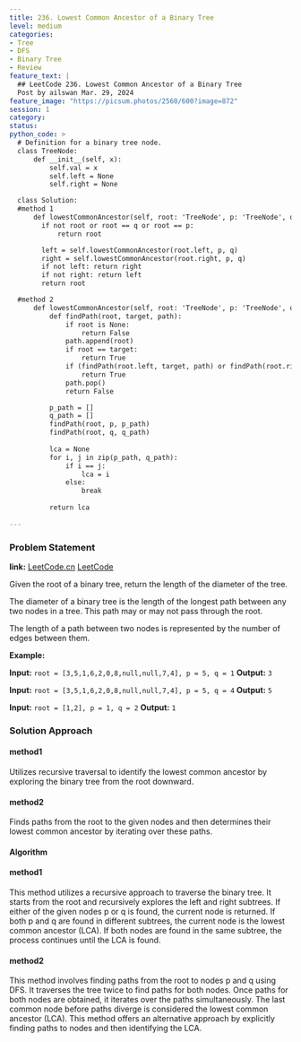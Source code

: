 ```yaml
---
title: 236. Lowest Common Ancestor of a Binary Tree
level: medium
categories:
- Tree
- DFS
- Binary Tree
- Review
feature_text: |
  ## LeetCode 236. Lowest Common Ancestor of a Binary Tree
  Post by ailswan Mar. 29, 2024
feature_image: "https://picsum.photos/2560/600?image=872"
session: 1
category:
status: 
python_code: >
  # Definition for a binary tree node.
  class TreeNode:
      def __init__(self, x):
          self.val = x
          self.left = None
          self.right = None

  class Solution:
  #method 1
      def lowestCommonAncestor(self, root: 'TreeNode', p: 'TreeNode', q: 'TreeNode') -> 'TreeNode':
        if not root or root == q or root == p:
            return root

        left = self.lowestCommonAncestor(root.left, p, q)
        right = self.lowestCommonAncestor(root.right, p, q)
        if not left: return right
        if not right: return left
        return root

  #method 2
      def lowestCommonAncestor(self, root: 'TreeNode', p: 'TreeNode', q: 'TreeNode') -> 'TreeNode':
          def findPath(root, target, path):
              if root is None:
                  return False
              path.append(root)
              if root == target:
                  return True
              if (findPath(root.left, target, path) or findPath(root.right, target, path)):
                  return True
              path.pop()
              return False

          p_path = []
          q_path = []
          findPath(root, p, p_path)
          findPath(root, q, q_path)
          
          lca = None
          for i, j in zip(p_path, q_path):
              if i == j:
                  lca = i
              else:
                  break
          
          return lca
        
---
```


### Problem Statement
**link:**
[LeetCode.cn](https://leetcode.cn/problems/diameter-of-binary-tree/)
[LeetCode](https://leetcode.com/diameter-of-binary-tree/)

Given the root of a binary tree, return the length of the diameter of the tree.

The diameter of a binary tree is the length of the longest path between any two nodes in a tree. This path may or may not pass through the root.

The length of a path between two nodes is represented by the number of edges between them.

**Example:**

**Input:** `root = [3,5,1,6,2,0,8,null,null,7,4], p = 5, q = 1`
**Output:** `3`
 
**Input:** `root = [3,5,1,6,2,0,8,null,null,7,4], p = 5, q = 4`
**Output:** `5`

**Input:** `root = [1,2], p = 1, q = 2`
**Output:** `1`

 
### Solution Approach
#### method1
Utilizes recursive traversal to identify the lowest common ancestor by exploring the binary tree from the root downward.
#### method2
Finds paths from the root to the given nodes and then determines their lowest common ancestor by iterating over these paths.

#### Algorithm
#### method1
This method utilizes a recursive approach to traverse the binary tree.
It starts from the root and recursively explores the left and right subtrees.
If either of the given nodes p or q is found, the current node is returned.
If both p and q are found in different subtrees, the current node is the lowest common ancestor (LCA).
If both nodes are found in the same subtree, the process continues until the LCA is found.
#### method2
This method involves finding paths from the root to nodes p and q using DFS.
It traverses the tree twice to find paths for both nodes.
Once paths for both nodes are obtained, it iterates over the paths simultaneously.
The last common node before paths diverge is considered the lowest common ancestor (LCA).
This method offers an alternative approach by explicitly finding paths to nodes and then identifying the LCA.